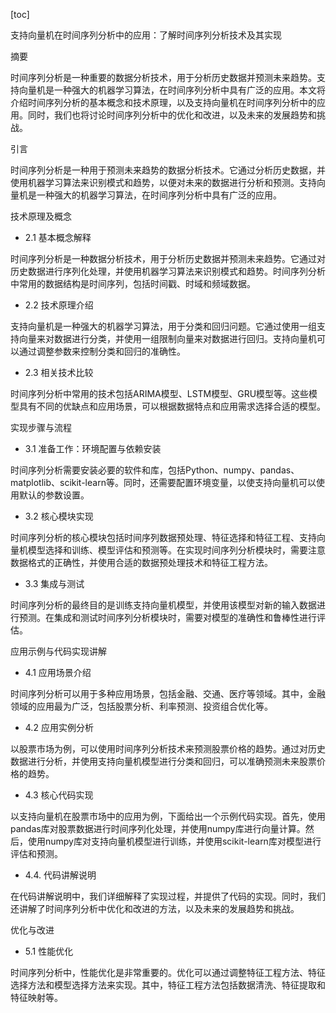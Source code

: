 
[toc]                    
                
                
支持向量机在时间序列分析中的应用：了解时间序列分析技术及其实现

摘要

时间序列分析是一种重要的数据分析技术，用于分析历史数据并预测未来趋势。支持向量机是一种强大的机器学习算法，在时间序列分析中具有广泛的应用。本文将介绍时间序列分析的基本概念和技术原理，以及支持向量机在时间序列分析中的应用。同时，我们也将讨论时间序列分析中的优化和改进，以及未来的发展趋势和挑战。

引言

时间序列分析是一种用于预测未来趋势的数据分析技术。它通过分析历史数据，并使用机器学习算法来识别模式和趋势，以便对未来的数据进行分析和预测。支持向量机是一种强大的机器学习算法，在时间序列分析中具有广泛的应用。

技术原理及概念

- 2.1 基本概念解释

时间序列分析是一种数据分析技术，用于分析历史数据并预测未来趋势。它通过对历史数据进行序列化处理，并使用机器学习算法来识别模式和趋势。时间序列分析中常用的数据结构是时间序列，包括时间戳、时域和频域数据。

- 2.2 技术原理介绍

支持向量机是一种强大的机器学习算法，用于分类和回归问题。它通过使用一组支持向量来对数据进行分类，并使用一组限制向量来对数据进行回归。支持向量机可以通过调整参数来控制分类和回归的准确性。

- 2.3 相关技术比较

时间序列分析中常用的技术包括ARIMA模型、LSTM模型、GRU模型等。这些模型具有不同的优缺点和应用场景，可以根据数据特点和应用需求选择合适的模型。

实现步骤与流程

- 3.1 准备工作：环境配置与依赖安装

时间序列分析需要安装必要的软件和库，包括Python、numpy、pandas、matplotlib、scikit-learn等。同时，还需要配置环境变量，以使支持向量机可以使用默认的参数设置。

- 3.2 核心模块实现

时间序列分析的核心模块包括时间序列数据预处理、特征选择和特征工程、支持向量机模型选择和训练、模型评估和预测等。在实现时间序列分析模块时，需要注意数据格式的正确性，并使用合适的数据预处理技术和特征工程方法。

- 3.3 集成与测试

时间序列分析的最终目的是训练支持向量机模型，并使用该模型对新的输入数据进行预测。在集成和测试时间序列分析模块时，需要对模型的准确性和鲁棒性进行评估。

应用示例与代码实现讲解

- 4.1 应用场景介绍

时间序列分析可以用于多种应用场景，包括金融、交通、医疗等领域。其中，金融领域的应用最为广泛，包括股票分析、利率预测、投资组合优化等。

- 4.2 应用实例分析

以股票市场为例，可以使用时间序列分析技术来预测股票价格的趋势。通过对历史数据进行分析，并使用支持向量机模型进行分类和回归，可以准确预测未来股票价格的趋势。

- 4.3 核心代码实现

以支持向量机在股票市场中的应用为例，下面给出一个示例代码实现。首先，使用pandas库对股票数据进行时间序列化处理，并使用numpy库进行向量计算。然后，使用numpy库对支持向量机模型进行训练，并使用scikit-learn库对模型进行评估和预测。

- 4.4. 代码讲解说明

在代码讲解说明中，我们详细解释了实现过程，并提供了代码的实现。同时，我们还讲解了时间序列分析中优化和改进的方法，以及未来的发展趋势和挑战。

优化与改进

- 5.1 性能优化

时间序列分析中，性能优化是非常重要的。优化可以通过调整特征工程方法、特征选择方法和模型选择方法来实现。其中，特征工程方法包括数据清洗、特征提取和特征映射等。

